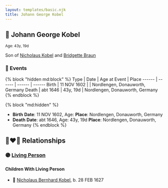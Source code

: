 ```yaml
---
layout: templates/basic.njk
title: Johann George Kobel
---
```

## 🔵 Johann George Kobel
<small>Age: 43y, 19d</small>

Son of [Nicholaus Kobel](/people/4/41497852) and [Bridgette Braun](/people/8/81499716)

### 📆 Events

{% block "hidden md:block" %}
Type | Date | Age at Event | Place
------ | ------ | ------ | ------
Birth | 11 NOV 1602 |  | Nordlengen, Donauworth, Germany
Death | abt 1646 | 43y, 19d | Nordlengen, Donauworth, Germany
{% endblock %}

{% block "md:hidden" %}
- **Birth**
**Date**: 11 NOV 1602, Age:
**Place**: Nordlengen, Donauworth, Germany
- **Death**
**Date**: abt 1646, Age: 43y, 19d
**Place**: Nordlengen, Donauworth, Germany
{% endblock %}

## 👩‍❤️‍👨 Relationships

### 🟣 [Living Person](/people/1/19897612)

#### Children With Living Person
* 🔵 [Nicholaus Bernhard Kobel](/people/5/51558544), b. 28 FEB 1627